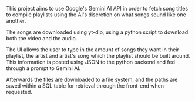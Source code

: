 This project aims to use Google's Gemini AI API in order to fetch song titles to compile playlists using the AI's discretion on what songs sound like one another.

The songs are downloaded using yt-dlp, using a python script to download both the video and the audio.

The UI allows the user to type in the amount of songs they want in their playlist, the artist and artist's song which the playlist should be built around. This information is posted using JSON to the python backend and fed through a prompt to Gemini AI.

Afterwards the files are downloaded to a file system, and the paths are saved within a SQL table for retrieval through the front-end when requested.
